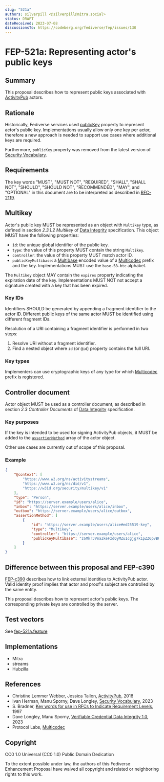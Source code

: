 ```yaml
---
slug: "521a"
authors: silverpill <@silverpill@mitra.social>
status: DRAFT
dateReceived: 2023-07-08
discussionsTo: https://codeberg.org/fediverse/fep/issues/130
---
```

# FEP-521a: Representing actor's public keys

## Summary

This proposal describes how to represent public keys associated with [ActivityPub] actors.

## Rationale

Historically, Fediverse services used [publicKey](https://w3c-ccg.github.io/security-vocab/#publicKey) property to represent actor's public key. Implementations usually allow only one key per actor, therefore a new approach is needed to support use cases where additional keys are required.

Furthermore, `publicKey` property was removed from the latest version of [Security Vocabulary][SecurityVocabulary].

## Requirements

The key words "MUST", "MUST NOT", "REQUIRED", "SHALL", "SHALL NOT", "SHOULD", "SHOULD NOT", "RECOMMENDED", "MAY", and "OPTIONAL" in this document are to be interpreted as described in [RFC-2119].

## Multikey

Actor's public key MUST be represented as an object with `Multikey` type, as defined in section *2.3.1.2 Multikey* of [Data Integrity](https://www.w3.org/TR/vc-data-integrity/#multikey) specification. This object MUST have the following properties:

- `id`: the unique global identifier of the public key.
- `type`: the value of this property MUST contain the string `Multikey`.
- `controller`: the value of this property MUST match actor ID.
- `publicKeyMultibase`: a [Multibase](https://www.w3.org/TR/vc-data-integrity/#multibase-0) encoded value of a [Multicodec] prefix and the key. Implementations MUST use the `base-58-btc` alphabet.

The `Multikey` object MAY contain the `expires` property indicating the expiration date of the key. Implementations MUST NOT not accept a signature created with a key that has been expired.

### Key IDs

Identifiers SHOULD be generated by appending a fragment identifier to the actor ID. Different public keys of the same actor MUST be identified using different fragment IDs.

Resolution of a URI containing a fragment identifier is performed in two steps:

1. Resolve URI without a fragment identifier.
2. Find a nested object where `id` (or `@id`) property contains the full URI.

### Key types

Implementers can use cryptographic keys of any type for which [Multicodec](https://github.com/multiformats/multicodec/) prefix is registered.

## Controller document

Actor object MUST be used as a controller document, as described in section *2.3 Controller Documents* of [Data Integrity](https://w3c.github.io/vc-data-integrity/#controller-documents) specification.

### Key purposes

If the key is intended to be used for signing ActivityPub objects, it MUST be added to the [`assertionMethod`](https://www.w3.org/TR/vc-data-integrity/#assertion) array of the actor object.

Other use cases are currently out of scope of this proposal.

### Example

```json
{
    "@context": [
        "https://www.w3.org/ns/activitystreams",
        "https://www.w3.org/ns/did/v1",
        "https://w3id.org/security/multikey/v1"
    ],
    "type": "Person",
    "id": "https://server.example/users/alice",
    "inbox": "https://server.example/users/alice/inbox",
    "outbox": "https://server.example/users/alice/outbox",
    "assertionMethod": [
        {
            "id": "https://server.example/users/alice#ed25519-key",
            "type": "Multikey",
            "controller": "https://server.example/users/alice",
            "publicKeyMultibase": "z6MkrJVnaZkeFzdQyMZu1cgjg7k1pZZ6pvBQ7XJPt4swbTQ2"
        }
    ]
}
```

## Difference between this proposal and FEP-c390

[FEP-c390](https://codeberg.org/fediverse/fep/src/branch/main/fep/c390/fep-c390.md) describes how to link external identities to ActivityPub actor. Valid identity proof implies that actor and proof's subject are controlled by the same entity.

This proposal describes how to represent actor's public keys. The corresponding private keys are controlled by the server.

## Test vectors

See [fep-521a.feature](./fep-521a.feature)

## Implementations

- Mitra
- streams
- Hubzilla

## References

- Christine Lemmer Webber, Jessica Tallon, [ActivityPub][ActivityPub], 2018
- Ivan Herman, Manu Sporny, Dave Longley, [Security Vocabulary][SecurityVocabulary], 2023
- S. Bradner, [Key words for use in RFCs to Indicate Requirement Levels][RFC-2119], 1997
- Dave Longley, Manu Sporny, [Verifiable Credential Data Integrity 1.0][DataIntegrity], 2023
- Protocol Labs, [Multicodec][Multicodec]

[ActivityPub]: https://www.w3.org/TR/activitypub/
[SecurityVocabulary]: https://w3c.github.io/vc-data-integrity/vocab/security/vocabulary.html
[RFC-2119]: https://tools.ietf.org/html/rfc2119.html
[DataIntegrity]: https://www.w3.org/TR/vc-data-integrity/
[Multicodec]: https://github.com/multiformats/multicodec/

## Copyright

CC0 1.0 Universal (CC0 1.0) Public Domain Dedication

To the extent possible under law, the authors of this Fediverse Enhancement Proposal have waived all copyright and related or neighboring rights to this work.
